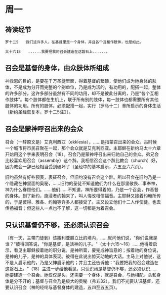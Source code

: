 # 周一

## 祷读经节
```
罗十二5　　我们这许多人，在基督里是一个身体，并且各个互相作肢体，也是如此。

太十六18　　......我要把我的召会建造在这磐石上......。
```

## 召会是基督的身体，由众肢体所组成

神救恩的目的，是要在千万圣徒里面，得着基督的繁殖，使他们成为祂身体的肢体，不是成为分开而完整的个别单位，乃是成为活的，有功用的，配搭一起，整体的许多部分。这许多部分虽然有不同的功用，却不是彼此分离的，乃是"各个互相作肢体"。每个肢体都在生机上，联于所有别的肢体，每一肢体也都需要所有其他肢体的功用。所有的肢体，必须配搭一起，实行（罗马十二）章所启示的身体生活（新约圣经恢复本，罗十二5注2）。

## 召会是蒙神呼召出来的会众

召会（一辞原文是）艾克利西亚（ekklesia），......是指蒙召出来的会众。古时候一个城市将市民召聚在一起，那个会众就是艾克利西亚。主耶稣在新约马太十六章开始用这个字来表明召会（18）。召会乃是蒙神呼召出来归祂自己的会众。弟兄会比较喜欢用召会（assembly）这个辞。我相信召会这个辞比教会（church）好，因为教会一辞已经相当受到破坏了（圣经中的基本启示，六五至六六页）。

旧约虽然有好些预表，表征召会，但旧约没有召会这个辞。所以召会在旧约乃是一个隐藏在神里面的奥秘，......旧约的圣徒不知道他们为什么在那里敬畏、事奉神，神为什么眷顾他们。......他们......不知道，神所要得着的，乃是一个召会，作基督的身体。到了新约，施浸者约翰来了，叫人悔改相信福音。主耶稣又接着约翰所传的，于是彼得、雅各、约翰等许多人都接受了。主又设立他们十二人作使徒，也去传扬福音；但这些人一点也不了解，这一切都是为着召会。

## 只认识基督仍不够，还必须认识召会

（有一天，主带门徒到）该撒利亚腓立比的境内，......就问他们说，"你们说我是谁？"彼得回答说，"你是基督，是活神的儿子。"（太十六15～16）......他得着启示，看见主耶稣按着祂的职分说，是神所膏，要完成神旨意的；按着祂的身位说，是神的儿子，是神的具体表现。彼得在此说出惊天动地的大话。主马上对他说，这不是人启示他的，乃是父神启示他的；并且主还告诉他："我要把我的召会建造在这磐石上。"（18）主进一步给他看见，只认识祂是基督仍不够，还必须认识......祂要建造一个召会。祂仅仅是头，还需要一个身体，就是召会，与祂相配。头和身体是分不开的；基督与召会乃是极大的奥秘（弗五32）。我们不光要认识基督，还要认识召会（神的经纶与基督身体的建造，五四至五五页）。
